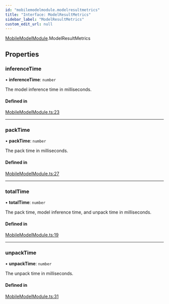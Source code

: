 ```yaml
---
id: "mobilemodelmodule.modelresultmetrics"
title: "Interface: ModelResultMetrics"
sidebar_label: "ModelResultMetrics"
custom_edit_url: null
---
```


[MobileModelModule](../modules/mobilemodelmodule.md).ModelResultMetrics

## Properties

### inferenceTime

• **inferenceTime**: `number`

The model inference time in milliseconds.

#### Defined in

[MobileModelModule.ts:23](https://github.com/pytorch/live/blob/6d24853/react-native-pytorch-core/src/MobileModelModule.ts#L23)

___

### packTime

• **packTime**: `number`

The pack time in milliseconds.

#### Defined in

[MobileModelModule.ts:27](https://github.com/pytorch/live/blob/6d24853/react-native-pytorch-core/src/MobileModelModule.ts#L27)

___

### totalTime

• **totalTime**: `number`

The pack time, model inference time, and unpack time in milliseconds.

#### Defined in

[MobileModelModule.ts:19](https://github.com/pytorch/live/blob/6d24853/react-native-pytorch-core/src/MobileModelModule.ts#L19)

___

### unpackTime

• **unpackTime**: `number`

The unpack time in milliseconds.

#### Defined in

[MobileModelModule.ts:31](https://github.com/pytorch/live/blob/6d24853/react-native-pytorch-core/src/MobileModelModule.ts#L31)
